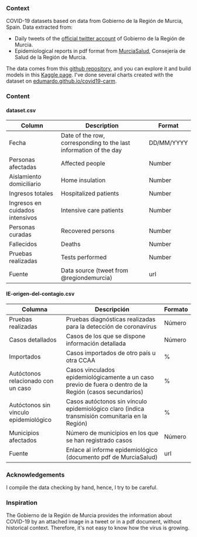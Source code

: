 ### Context

COVID-19 datasets based on data from Gobierno de la Región de Murcia, Spain. Data extracted from:

* Daily tweets of the [official twitter account](https://twitter.com/regiondemurcia) of Gobierno de la Región de Murcia.
* Epidemiological reports in pdf format from [MurciaSalud](http://www.murciasalud.es/pagina.php?id=458869), Consejería de Salud de la Región de Murcia.

The data comes from this [github repository](https://github.com/edumardo/covid19-carm), and you can explore it and build models in this [Kaggle page](https://www.kaggle.com/edumardo/covid19-dataset-from-regin-de-murcia-spain). I've done several charts created with the dataset on [edumardo.github.io/covid19-carm](https://edumardo.github.io/covid19-carm/).

### Content

#### dataset.csv

|Column| Description                                                       | Format             |
|------|-------------------------------------------------------------------|--------------------|
|Fecha | Date of the row, corresponding to the last information of the day | DD/MM/YYYY |
|Personas afectadas | Affected people | Number |
|Aislamiento domiciliario | Home insulation | Number |
|Ingresos totales | Hospitalized patients | Number |
|Ingresos en cuidados intensivos | Intensive care patients | Number |
|Personas curadas | Recovered persons | Number |
|Fallecidos | Deaths | Number |
|Pruebas realizadas | Tests performed | Number |
| Fuente | Data source (tweet from @regiondemurcia) | url |

#### IE-origen-del-contagio.csv

|Columna| Descripción | Formato |
|-------|-------------|---------|
| Pruebas realizadas | Pruebas diagnósticas realizadas para la detección de coronavirus | Número |
| Casos detallados |  Casos de los que se dispone información detallada | Número |
| Importados | Casos importados de otro país u otra CCAA | % |
| Autóctonos relacionado con un caso | Casos vinculados epidemiológicamente a un caso previo de fuera o dentro de la Región (casos secundarios) | % |
| Autóctonos sin vinculo epidemiológico | Casos autóctonos sin vínculo epidemiológico claro (indica transmisión comunitaria en la Región) | % |
| Municipios afectados | Número de municipios en los que se han registrado casos | Número |
| Fuente | Enlace al informe epidemiológico (documento pdf de MurciaSalud) | url |

### Acknowledgements

I compile the data checking by hand, hence, I try to be careful. 

### Inspiration

The Gobierno de la Región de Murcia provides the information about COVID-19 by an attached image in a tweet or in a pdf document, without historical context. Therefore, it's not easy to know how the virus is growing.
